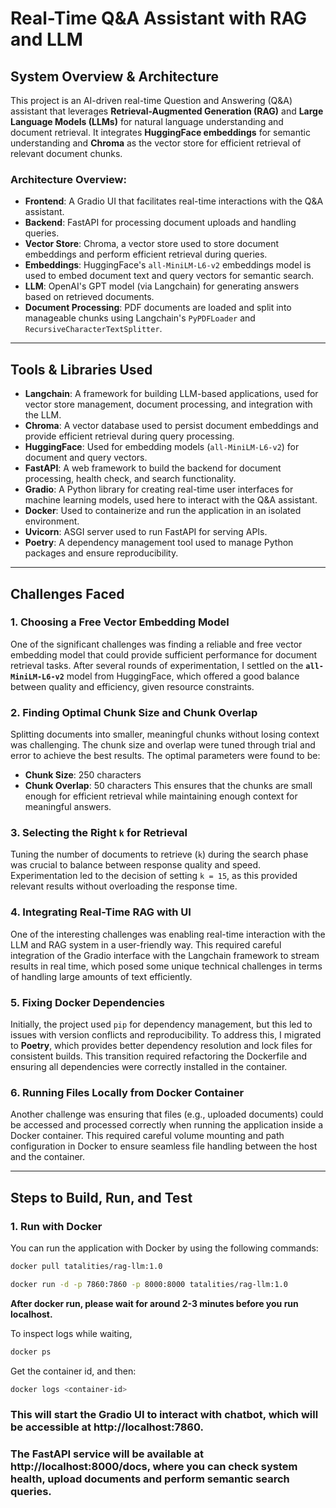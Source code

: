 # Real-Time Q&A Assistant with RAG and LLM

## System Overview & Architecture

This project is an AI-driven real-time Question and Answering (Q&A) assistant that leverages **Retrieval-Augmented Generation (RAG)** and **Large Language Models (LLMs)** for natural language understanding and document retrieval. It integrates **HuggingFace embeddings** for semantic understanding and **Chroma** as the vector store for efficient retrieval of relevant document chunks.

### **Architecture Overview:**
- **Frontend**: A Gradio UI that facilitates real-time interactions with the Q&A assistant.
- **Backend**: FastAPI for processing document uploads and handling queries.
- **Vector Store**: Chroma, a vector store used to store document embeddings and perform efficient retrieval during queries.
- **Embeddings**: HuggingFace's `all-MiniLM-L6-v2` embeddings model is used to embed document text and query vectors for semantic search.
- **LLM**: OpenAI's GPT model (via Langchain) for generating answers based on retrieved documents.
- **Document Processing**: PDF documents are loaded and split into manageable chunks using Langchain's `PyPDFLoader` and `RecursiveCharacterTextSplitter`.

---

## Tools & Libraries Used

- **Langchain**: A framework for building LLM-based applications, used for vector store management, document processing, and integration with the LLM.
- **Chroma**: A vector database used to persist document embeddings and provide efficient retrieval during query processing.
- **HuggingFace**: Used for embedding models (`all-MiniLM-L6-v2`) for document and query vectors.
- **FastAPI**: A web framework to build the backend for document processing, health check, and search functionality.
- **Gradio**: A Python library for creating real-time user interfaces for machine learning models, used here to interact with the Q&A assistant.
- **Docker**: Used to containerize and run the application in an isolated environment.
- **Uvicorn**: ASGI server used to run FastAPI for serving APIs.
- **Poetry**: A dependency management tool used to manage Python packages and ensure reproducibility.

---

## Challenges Faced

### 1. **Choosing a Free Vector Embedding Model**
   One of the significant challenges was finding a reliable and free vector embedding model that could provide sufficient performance for document retrieval tasks. After several rounds of experimentation, I settled on the **`all-MiniLM-L6-v2`** model from HuggingFace, which offered a good balance between quality and efficiency, given resource constraints.

### 2. **Finding Optimal Chunk Size and Chunk Overlap**
   Splitting documents into smaller, meaningful chunks without losing context was challenging. The chunk size and overlap were tuned through trial and error to achieve the best results. The optimal parameters were found to be:
   - **Chunk Size**: 250 characters
   - **Chunk Overlap**: 50 characters
   This ensures that the chunks are small enough for efficient retrieval while maintaining enough context for meaningful answers.

### 3. **Selecting the Right `k` for Retrieval**
   Tuning the number of documents to retrieve (`k`) during the search phase was crucial to balance between response quality and speed. Experimentation led to the decision of setting `k = 15`, as this provided relevant results without overloading the response time.

### 4. **Integrating Real-Time RAG with UI**
   One of the interesting challenges was enabling real-time interaction with the LLM and RAG system in a user-friendly way. This required careful integration of the Gradio interface with the Langchain framework to stream results in real time, which posed some unique technical challenges in terms of handling large amounts of text efficiently.

### 5. **Fixing Docker Dependencies**
   Initially, the project used `pip` for dependency management, but this led to issues with version conflicts and reproducibility. To address this, I migrated to **Poetry**, which provides better dependency resolution and lock files for consistent builds. This transition required refactoring the Dockerfile and ensuring all dependencies were correctly installed in the container.

### 6. **Running Files Locally from Docker Container**
   Another challenge was ensuring that files (e.g., uploaded documents) could be accessed and processed correctly when running the application inside a Docker container. This required careful volume mounting and path configuration in Docker to ensure seamless file handling between the host and the container.

---
## Steps to Build, Run, and Test

### 1. **Run with Docker**

You can run the application with Docker by using the following commands:

```bash
docker pull tatalities/rag-llm:1.0
```

```bash
docker run -d -p 7860:7860 -p 8000:8000 tatalities/rag-llm:1.0
```

**After docker run, please wait for around 2-3 minutes before you run localhost.**

To inspect logs while waiting, 
```bash
docker ps
```
Get the container id, and then:
```bash
docker logs <container-id>
```


### This will start the Gradio UI to interact with chatbot, which will be accessible at http://localhost:7860.

### The FastAPI service will be available at http://localhost:8000/docs, where you can check system health, upload documents and perform semantic search queries.



